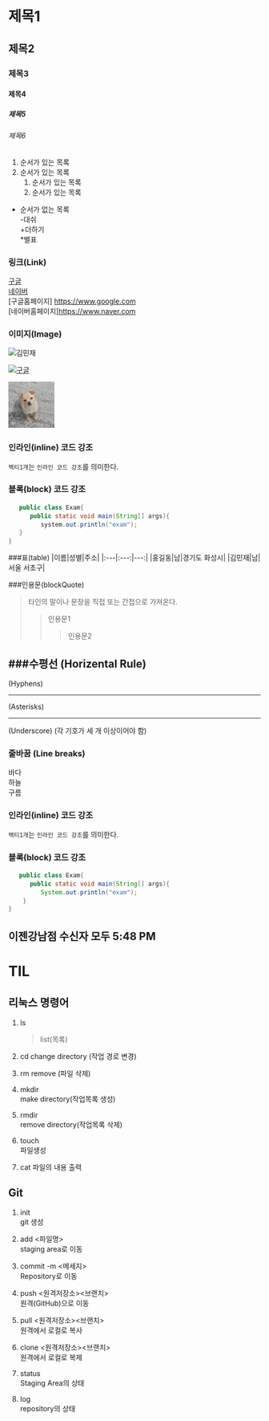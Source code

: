 # 제목1

## 제목2

### 제목3

#### 제목4

##### 제목5

###### 제목6

1. 순서가 있는 목록
2. 순서가 있는 목록
   1. 순서가 있는 목록
   2. 순서가 있는 목록

- 순서가 없는 목록  
  -대쉬  
  +더하기  
  \*별표

### 링크(Link)

[구글](https://www.google.com)  
[네이버](https://www.naver.com)  
[구글홈페이지] <https://www.google.com>  
[네이버홈페이지]<https://www.naver.com>

### 이미지(Image)

![김민재](https://search.pstatic.net/common?type=b&size=216&quality=100&direct=true&src=http%3A%2F%2Fsstatic.naver.net%2Fpeople%2F1%2F202206281819545621.png)

[![구글](https://www.google.com/images/branding/googlelogo/1x/googlelogo_color_272x92dp.png)](https://www.google.com)

![갱얼쥐](./asset/갱얼쥐.jpg)

### 인라인(inline) 코드 강조

`백티1개`는 `인라인 코드 강조`를 의미한다.

### 블록(block) 코드 강조

```java
   public class Exam{
      public static void main(String[] args){
         system.out.println("exam");
   }
}
```

###표(table)
|이름|성별|주소|
|:---|:---:|---:|
|홍길동|남|경기도 화성시|
|김민재|남|서울 서초구|

###인용문(blockQuote)
> 타인의 말이나 문장을 직접 또는 간접으로 가져온다.
>> 인용문1
>>> 인용문2

###수평선 (Horizental Rule)
---
(Hyphens)
***
(Asterisks)
___
(Underscore)
(각 기호가 세 개 이상이어야 함)


### 줄바꿈 (Line breaks)
바다 <br>
하늘 <!--띄어쓰기 2번 이상-->   
구름


### 인라인(inline) 코드 강조
`백티1개`는 `인라인 코드 강조`를 의미한다.

### 블록(block) 코드 강조
```java
   public class Exam{
      public static void main(String[] args){
         System.out.println("exam");
    }
}
```

이젠강남점 수신자 모두 5:48 PM
----
# TIL

## 리눅스 명령어

1. ls

   > list(목록)

2. cd
   change directory (작업 경로 변경)

3. rm
   remove (파일 삭제)

4. mkdir  
   make directory(작업목록 생성)

5. rmdir  
   remove directory(작업목록 삭제)

6. touch  
   파일생성

7. cat
   파일의 내용 출력

## Git

1. init  
   git 생성
2. add <파일명>  
   staging area로 이동
3. commit -m <메세지>  
   Repository로 이동
4. push <원격저장소><브랜치>  
   원격(GitHub)으로 이동
5. pull <원격저장소><브랜치>  
   원격에서 로컬로 복사
6. clone <원격저장소><브랜치>  
   원격에서 로컬로 복제

7. status  
   Staging Area의 상태
8. log  
   repository의 상태
